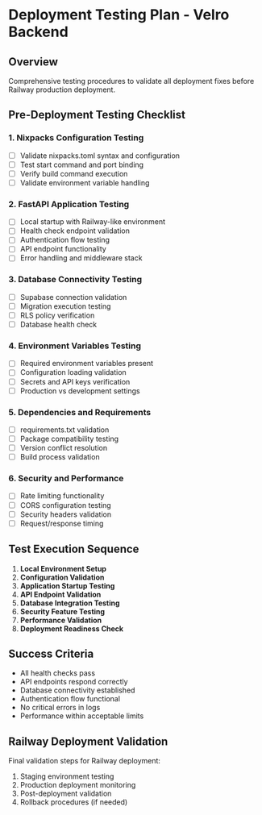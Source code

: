 # Deployment Testing Plan - Velro Backend

## Overview
Comprehensive testing procedures to validate all deployment fixes before Railway production deployment.

## Pre-Deployment Testing Checklist

### 1. Nixpacks Configuration Testing
- [ ] Validate nixpacks.toml syntax and configuration
- [ ] Test start command and port binding
- [ ] Verify build command execution
- [ ] Validate environment variable handling

### 2. FastAPI Application Testing
- [ ] Local startup with Railway-like environment
- [ ] Health check endpoint validation
- [ ] Authentication flow testing
- [ ] API endpoint functionality
- [ ] Error handling and middleware stack

### 3. Database Connectivity Testing
- [ ] Supabase connection validation
- [ ] Migration execution testing
- [ ] RLS policy verification
- [ ] Database health check

### 4. Environment Variables Testing
- [ ] Required environment variables present
- [ ] Configuration loading validation
- [ ] Secrets and API keys verification
- [ ] Production vs development settings

### 5. Dependencies and Requirements
- [ ] requirements.txt validation
- [ ] Package compatibility testing
- [ ] Version conflict resolution
- [ ] Build process validation

### 6. Security and Performance
- [ ] Rate limiting functionality
- [ ] CORS configuration testing
- [ ] Security headers validation
- [ ] Request/response timing

## Test Execution Sequence

1. **Local Environment Setup**
2. **Configuration Validation**
3. **Application Startup Testing**
4. **API Endpoint Validation**
5. **Database Integration Testing**
6. **Security Feature Testing**
7. **Performance Validation**
8. **Deployment Readiness Check**

## Success Criteria

- All health checks pass
- API endpoints respond correctly
- Database connectivity established
- Authentication flow functional
- No critical errors in logs
- Performance within acceptable limits

## Railway Deployment Validation

Final validation steps for Railway deployment:
1. Staging environment testing
2. Production deployment monitoring
3. Post-deployment validation
4. Rollback procedures (if needed)